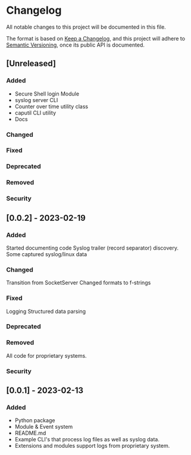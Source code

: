 # Changelog

All notable changes to this project will be documented in this file.

The format is based on [Keep a Changelog](https://keepachangelog.com/en/1.0.0/),
and this project will adhere to [Semantic Versioning](https://semver.org/spec/v2.0.0.html),
once its public API is documented.

## [Unreleased]

### Added

- Secure Shell login Module
- syslog server CLI
- Counter over time utility class
- caputil CLI utility
- Docs

### Changed

### Fixed

### Deprecated

### Removed

### Security


## [0.0.2] - 2023-02-19

### Added
Started documenting code
Syslog trailer (record separator) discovery.
Some captured syslog/linux data

### Changed
Transition from SocketServer
Changed formats to f-strings

### Fixed
Logging
Structured data parsing

### Deprecated

### Removed
All code for proprietary systems.

### Security


## [0.0.1] - 2023-02-13

### Added

- Python package
- Module & Event system
- README.md
- Example CLI's that process log files as well as syslog data.
- Extensions and modules support logs from proprietary system.

